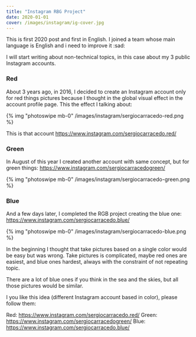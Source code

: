 ```yaml
---
title: "Instagram RBG Project"
date: 2020-01-01
cover: /images/instagram/ig-cover.jpg
---
```

This is first 2020 post and first in English. I joined a team whose main language is English and i need to improve it :sad:

I will start writing about non-technical topics, in this case about my 3 public Instagram accounts.

### Red

About 3 years ago, in 2016, I decided to create an Instagram account only for red things pictures because I thought in the global visual effect in the account profile page. This the effect I talking about:

{% img "photoswipe mb-0" /images/instagram/sergiocarracedo-red.png %}
&nbsp;

This is that account https://www.instagram.com/sergiocarracedo.red/

### Green

In August of this year I created another account with same concept, but for green things: https://www.instagram.com/sergiocarracedogreen/

{% img "photoswipe mb-0" /images/instagram/sergiocarracedo-green.png %}

### Blue

And a few days later, I completed the RGB project creating the blue one: https://www.instagram.com/sergiocarracedo.blue/

{% img "photoswipe mb-0" /images/instagram/sergiocarracedo-blue.png %}
&nbsp;

In the beginning I thought that take pictures based on a single color would be easy but was wrong. Take pictures is complicated, maybe red ones are easiest, and blue ones hardest, always with the constraint of not repeating topic.

There are a lot of blue ones if you think in the sea and the skies, but all those pictures would be similar.

I you like this idea (different Instagram account based in color), please follow them:

Red: https://www.instagram.com/sergiocarracedo.red/
Green: https://www.instagram.com/sergiocarracedogreen/
Blue: https://www.instagram.com/sergiocarracedo.blue/
